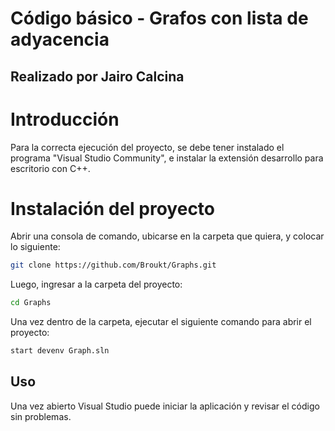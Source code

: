 # Código básico - Grafos con lista de adyacencia

## Realizado por Jairo Calcina

# Introducción

Para la correcta ejecución del proyecto, se debe tener instalado el programa "Visual Studio Community", e instalar la extensión desarrollo para escritorio con C++.

# Instalación del proyecto

Abrir una consola de comando, ubicarse en la carpeta que quiera, y colocar lo siguiente:

```bash
git clone https://github.com/Broukt/Graphs.git
```

Luego, ingresar a la carpeta del proyecto:

```bash
cd Graphs
```

Una vez dentro de la carpeta, ejecutar el siguiente comando para abrir el proyecto:

```bash
start devenv Graph.sln
```

## Uso

Una vez abierto Visual Studio puede iniciar la aplicación y revisar el código sin problemas.
